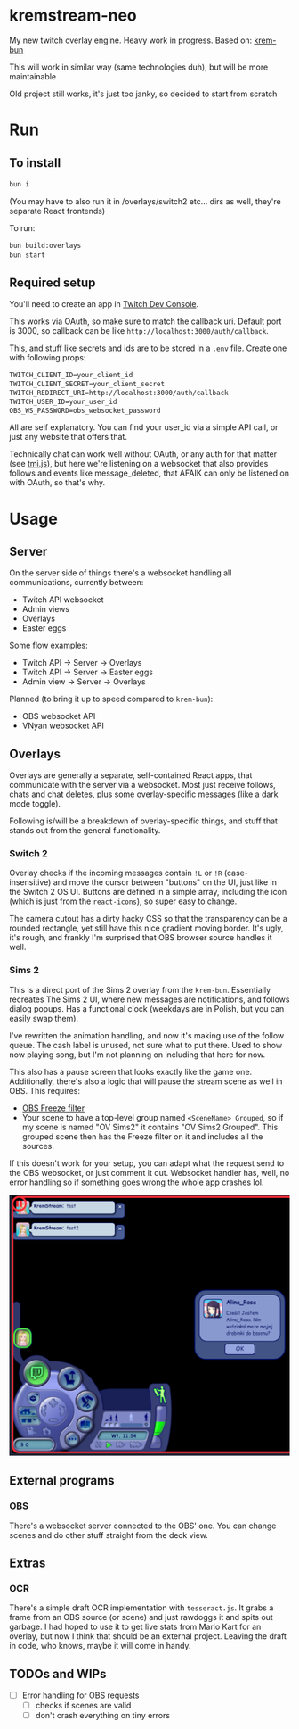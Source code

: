 # kremstream-neo

My new twitch overlay engine. Heavy work in progress.
Based on: [krem-bun](https://github.com/Rosalina121/krem-bun)

This will work in similar way (same technologies duh), but will be more maintainable

Old project still works, it's just too janky, so decided to start from scratch

# Run

## To install

```bash
bun i
```

(You may have to also run it in /overlays/switch2 etc... dirs as well, they're separate React frontends)

To run:

```bash
bun build:overlays
bun start
```

## Required setup
You'll need to create an app in [Twitch Dev Console](https://dev.twitch.tv/console/apps).

This works via OAuth, so make sure to match the callback uri. Default port is 3000, so callback can be like `http://localhost:3000/auth/callback`.

This, and stuff like secrets and ids are to be stored in a `.env` file. Create one with following props:

```
TWITCH_CLIENT_ID=your_client_id
TWITCH_CLIENT_SECRET=your_client_secret
TWITCH_REDIRECT_URI=http://localhost:3000/auth/callback
TWITCH_USER_ID=your_user_id
OBS_WS_PASSWORD=obs_websocket_password
```
All are self explanatory. You can find your user_id via a simple API call, or just any website that offers that.

Technically chat can work well without OAuth, or any auth for that matter (see [tmi.js](https://tmijs.com/)), but here we're listening on a websocket that also provides follows and events like message_deleted, that AFAIK can only be listened on with OAuth, so that's why.

# Usage
## Server
On the server side of things there's a websocket handling all communications, currently between:
- Twitch API websocket
- Admin views
- Overlays
- Easter eggs

Some flow examples:
- Twitch API -> Server -> Overlays
- Twitch API -> Server -> Easter eggs
- Admin view -> Server -> Overlays

Planned (to bring it up to speed compared to `krem-bun`):
- OBS websocket API
- VNyan websocket API

## Overlays
Overlays are generally a separate, self-contained React apps,
that communicate with the server via a websocket.
Most just receive follows, chats and chat deletes, plus some overlay-specific messages (like a dark mode toggle).

Following is/will be a breakdown of overlay-specific things, and stuff that stands out from the general functionality.

### Switch 2
Overlay checks if the incoming messages contain `!L` or `!R` (case-insensitive) and move the cursor between "buttons" on the UI,
just like in the Switch 2 OS UI. Buttons are defined in a simple array, including the icon (which is just from the `react-icons`), so super easy to change.

The camera cutout has a dirty hacky CSS so that the transparency can be a rounded rectangle, yet still have this nice gradient moving border. It's ugly, it's rough, and frankly I'm surprised that OBS browser source handles it well.

### Sims 2
This is a direct port of the Sims 2 overlay from the `krem-bun`.
Essentially recreates The Sims 2 UI, where new messages are notifications, and follows dialog popups. Has a functional clock (weekdays are in Polish, but you can easily swap them).

I've rewritten the animation handling, and now it's making use of the follow queue. The cash label is unused, not sure what to put there. Used to show now playing song, but I'm not planning on
including that here for now.

This also has a pause screen that looks exactly like the game one. Additionally, there's also a logic that will pause the
stream scene as well in OBS. This requires:
- [OBS Freeze filter](https://github.com/exeldro/obs-freeze-filter)
- Your scene to have a top-level group named `<SceneName> Grouped`, so if my scene is named "OV Sims2" it contains "OV Sims2 Grouped".
This grouped scene then has the Freeze filter on it and includes all the sources.

If this doesn't work for your setup, you can adapt what the request send to the OBS websocket,
or just comment it out. Websocket handler has, well, no error handling so if something goes wrong
the whole app crashes lol.

![Sims 2](readme-assets/sims2.png)

## External programs
### OBS
There's a websocket server connected to the OBS' one. You can change scenes and do other stuff straight from the deck view.

## Extras
### OCR
There's a simple draft OCR implementation with `tesseract.js`. It grabs a frame from an OBS source (or scene) and just rawdoggs it and spits out garbage.
I had hoped to use it to get live stats from Mario Kart for an overlay, but now I think that should be an external project. Leaving the draft in code, who knows, maybe it will come in handy.

## TODOs and WIPs
- [ ] Error handling for OBS requests
  - [ ] checks if scenes are valid
  - [ ] don't crash everything on tiny errors
